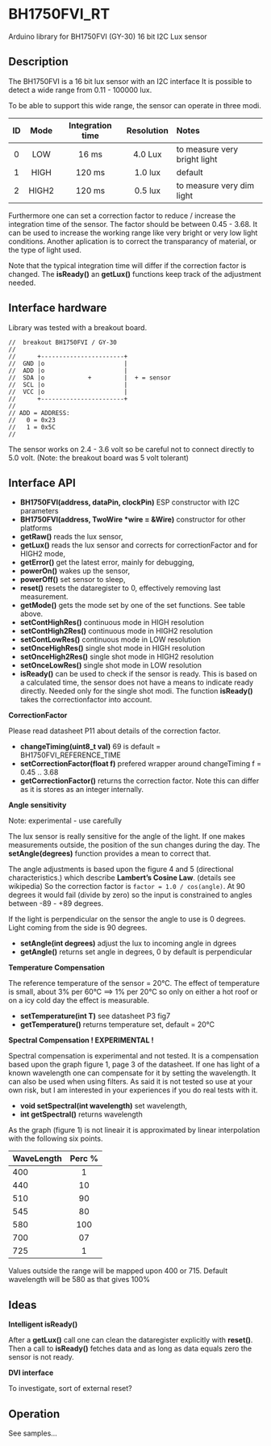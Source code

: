 # BH1750FVI_RT

Arduino library for BH1750FVI (GY-30) 16 bit I2C Lux sensor

## Description

The BH1750FVI is a 16 bit lux sensor with an I2C interface
It is possible to detect a wide range from 0.11 - 100000 lux.

To be able to support this wide range, the sensor can operate in three modi.

| ID | Mode | Integration time | Resolution | Notes |
|:----:|:----:|:----:|:----:|:----|
| 0 | LOW | 16 ms | 4.0 Lux | to measure very bright light |
| 1 | HIGH | 120 ms | 1.0 lux | default |
| 2 | HIGH2 | 120 ms | 0.5 lux | to measure very dim light |

Furthermore one can set a correction factor to reduce / increase the
integration time of the sensor.
The factor should be between 0.45 - 3.68.
It can be used to increase the working range like very bright or very low light conditions.
Another aplication is to correct the transparancy of material, or the type of light used.

Note that the typical integration time will differ if the correction factor is changed.
The **isReady()** an **getLux()** functions keep track of the adjustment needed.

## Interface hardware

Library was tested with a breakout board.

```
//  breakout BH1750FVI / GY-30
//
//      +-----------------------+
//  GND |o                      |
//  ADD |o                      |
//  SDA |o            +         |  + = sensor
//  SCL |o                      |
//  VCC |o                      |
//      +-----------------------+
//
// ADD = ADDRESS:
//   0 = 0x23
//   1 = 0x5C
//
```
The sensor works on 2.4 - 3.6 volt so be careful not to connect directly to 5.0 volt.
(Note: the breakout board was 5 volt tolerant)

## Interface API

- **BH1750FVI(address, dataPin, clockPin)**  ESP constructor with I2C parameters
- **BH1750FVI(address, TwoWire \*wire = &Wire)** constructor for other platforms
- **getRaw()** reads the lux sensor,
- **getLux()** reads the lux sensor and corrects for correctionFactor and for HIGH2 mode,
- **getError()** get the latest error, mainly for debugging,
- **powerOn()** wakes up the sensor,
- **powerOff()** set sensor to sleep,
- **reset()** resets the dataregister to 0, effectively removing last measurement.
- **getMode()** gets the mode set by one of the set functions. See table above.
- **setContHighRes()** continuous mode in HIGH resolution
- **setContHigh2Res()** continuous mode in HIGH2 resolution
- **setContLowRes()** continuous mode in LOW resolution
- **setOnceHighRes()** single shot mode in HIGH resolution
- **setOnceHigh2Res()** single shot mode in HIGH2 resolution
- **setOnceLowRes()** single shot mode in LOW resolution
- **isReady()** can be used to check if the sensor is ready.
This is based on a calculated time, the sensor does not have a means to indicate ready directly.
Needed only for the single shot modi.
The function **isReady()** takes the correctionfactor into account.

**CorrectionFactor**

Please read datasheet P11 about details of the correction factor.
- **changeTiming(uint8_t val)** 69 is default = BH1750FVI_REFERENCE_TIME
- **setCorrectionFactor(float f)** prefered wrapper around changeTiming f = 0.45 .. 3.68
- **getCorrectionFactor()** returns the correction factor.
Note this can differ as it is stores as an integer internally.

**Angle sensitivity**

Note: experimental - use carefully

The lux sensor is really sensitive for the angle of the light.
If one makes measurements outside, the position of the sun changes
during the day. The **setAngle(degrees)** function provides a mean to correct that.

The angle adjustments is based upon the figure 4 and 5 (directional characteristics.)
which describe **Lambert’s Cosine Law**. (details see  wikipedia)
So the correction factor is ```factor = 1.0 / cos(angle)```.
At 90 degrees it would fail (divide by zero) so the input is constrained
to angles between -89 - +89 degrees.

If the light is perpendicular on the sensor the angle to use is 0 degrees.
Light coming from the side is 90 degrees.

- **setAngle(int degrees)** adjust the lux to incoming angle in dgrees
- **getAngle()** returns set angle in degrees, 0 by default is perpendicular

**Temperature Compensation**

The reference temperature of the sensor = 20°C.
The effect of temperature is small, about 3% per 60°C ==> 1% per 20°C
so only on either a hot roof or on a icy cold day the effect is measurable.

- **setTemperature(int T)**  see datasheet P3 fig7
- **getTemperature()** returns temperature set, default = 20°C


**Spectral Compensation ! EXPERIMENTAL !**

Spectral compensation is experimental and not tested. It is a compensation based upon the 
graph figure 1, page 3 of the datasheet. If one has light of a known wavelength one can 
compensate for it by setting the wavelength. It can also be used when using filters. 
As said it is not tested so use at your own risk, but I am interested in your experiences
if you do real tests with it.

- **void setSpectral(int wavelength)** set wavelength,
- **int getSpectral()** returns wavelength

As the graph (figure 1) is not lineair it is approximated by linear interpolation with the 
following six points.

| WaveLength | Perc % |
|:----|:----:|
| 400 |   1 |
| 440 |  10 |
| 510 |  90 |
| 545 |  80 |
| 580 | 100 |
| 700 |  07 |
| 725 |   1 |

Values outside the range will be mapped upon 400 or 715. 
Default wavelength will be 580 as that gives 100%


## Ideas

**Intelligent isReady()**

After a **getLux()** call one can clean the dataregister explicitly with
**reset()**. Then a call to **isReady()** fetches data and as long as
data equals zero the sensor is not ready.

**DVI interface**

To investigate, sort of external reset?


## Operation

See samples...

